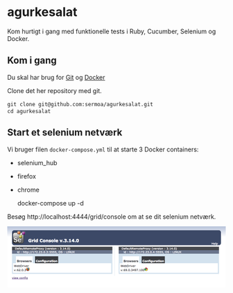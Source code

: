 # agurkesalat
Kom hurtigt i gang med funktionelle tests i Ruby, Cucumber, Selenium og Docker.

## Kom i gang

Du skal har brug for [Git](https://git-scm.com/downloads) og [Docker](https://www.docker.com/get-started)

Clone det her repository med git.

    git clone git@github.com:sermoa/agurkesalat.git
    cd agurkesalat

## Start et selenium netværk

Vi bruger filen `docker-compose.yml` til at starte 3 Docker containers:

* selenium_hub
* firefox
* chrome

    docker-compose up -d

Besøg http://localhost:4444/grid/console om at se dit selenium netværk.

![Selenium netværk med en firefox node og en chrome node](billeder/selenium_hub.png "Selenium netværk med en firefox node og en chrome node")

